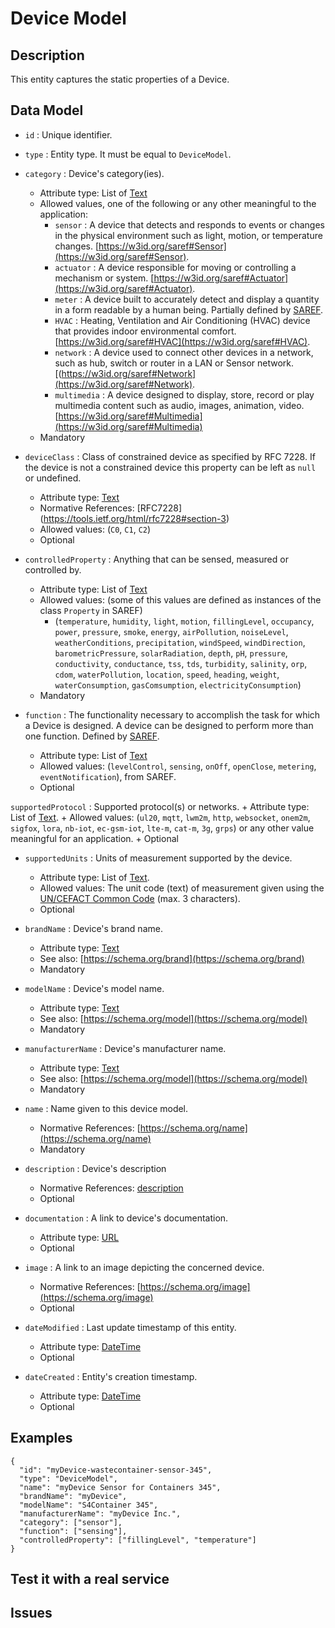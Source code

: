 # Device Model

## Description

This entity captures the static properties of a Device. 

## Data Model

+ `id` : Unique identifier. 

+ `type` : Entity type. It must be equal to `DeviceModel`.

+ `category` : Device's category(ies).
    + Attribute type: List of [Text](https://schema.org/Text)
    + Allowed values, one of the following or any other meaningful to the application:
        + `sensor` : A device that detects and responds to events or changes in the physical environment such as light, motion, or temperature changes. 
           [https://w3id.org/saref#Sensor](https://w3id.org/saref#Sensor).
        + `actuator` : A device responsible for moving or controlling a mechanism or system.
           [https://w3id.org/saref#Actuator](https://w3id.org/saref#Actuator).
        + `meter` : A device built to accurately detect and display a quantity in a form readable by a human being.
           Partially defined by [SAREF](https://w3id.org/saref#Meter).
        + `HVAC` : Heating, Ventilation and Air Conditioning (HVAC) device that provides indoor environmental comfort.
           [https://w3id.org/saref#HVAC](https://w3id.org/saref#HVAC).
        + `network` : A device used to connect other devices in a network, such as hub, switch or router in a LAN or Sensor network.
           [(https://w3id.org/saref#Network](https://w3id.org/saref#Network).
        + `multimedia` : A device designed to display, store, record or play multimedia content such as audio, images, animation, video.
           [https://w3id.org/saref#Multimedia](https://w3id.org/saref#Multimedia)
    + Mandatory
    
+ `deviceClass` : Class of constrained device as specified by RFC 7228.
If the device is not a constrained device this property can be left as `null` or undefined. 
    + Attribute type: [Text](https://schema.org/Text)
    + Normative References: [RFC7228] (https://tools.ietf.org/html/rfc7228#section-3)
    + Allowed values: (`C0`, `C1`, `C2`)
    + Optional

+ `controlledProperty` : Anything that can be sensed, measured or controlled by.
    + Attribute type: List of [Text](https://schema.org/Text)
    + Allowed values: (some of this values are defined as instances of the class `Property` in SAREF)
        + (`temperature`, `humidity`, `light`, `motion`, `fillingLevel`, `occupancy`, `power`, `pressure`, `smoke`, `energy`, `airPollution`, `noiseLevel`,
        `weatherConditions`, `precipitation`, `windSpeed`, `windDirection`, `barometricPressure`, `solarRadiation`, `depth`, `pH`, `pressure`, `conductivity`,
        `conductance`, `tss`, `tds`, `turbidity`, `salinity`, `orp`, `cdom`, `waterPollution`, `location`, `speed`, `heading`, `weight`, `waterConsumption`,
        `gasComsumption`, `electricityConsumption`)
    + Mandatory
        
+ `function` :  The functionality necessary to accomplish the task for which a Device is designed. A device can be designed to perform more than one function.
    Defined by [SAREF](https://w3id.org/saref#Function).
    + Attribute type: List of [Text](https://schema.org/Text)
    + Allowed values: (`levelControl`, `sensing`, `onOff`, `openClose`, `metering`, `eventNotification`), from SAREF.
    + Optional
    
 `supportedProtocol` : Supported protocol(s) or networks.
    + Attribute type: List of [Text](https://schema.org/Text).
    + Allowed values: (`ul20`, `mqtt`, `lwm2m`, `http`, `websocket`, `onem2m`, `sigfox`, `lora`,
    `nb-iot`, `ec-gsm-iot`, `lte-m`, `cat-m`, `3g`, `grps`)  or any other value meaningful for an application. 
    + Optional
    
+ `supportedUnits` : Units of measurement supported by the device.
    + Attribute type: List of [Text](https://schema.org/Text).
    + Allowed values: The unit code (text) of measurement given using the
        [UN/CEFACT Common Code](http://wiki.goodrelations-vocabulary.org/Documentation/UN/CEFACT_Common_Codes) (max. 3 characters).
    + Optional

+ `brandName` : Device's brand name.
    + Attribute type: [Text](https://schema.org/Text)
    + See also: [https://schema.org/brand](https://schema.org/brand)
    + Mandatory

+ `modelName` : Device's model name.
    + Attribute type: [Text](https://schema.org/Text)
    + See also: [https://schema.org/model](https://schema.org/model)
    + Mandatory

+ `manufacturerName` : Device's manufacturer name.
    + Attribute type: [Text](https://schema.org/Text)
    + See also: [https://schema.org/model](https://schema.org/model)
    + Mandatory

+ `name` : Name given to this device model.
    + Normative References: [https://schema.org/name](https://schema.org/name)
    + Mandatory
    
+ `description` : Device's description
    + Normative References: [description](https://schema.org/description)
    + Optional

+ `documentation` : A link to device's documentation.
    + Attribute type: [URL](https://schema.org/URL)
    + Optional

+ `image` : A link to an image depicting the concerned device.
    + Normative References: [https://schema.org/image](https://schema.org/image)
    + Optional

+ `dateModified` : Last update timestamp of this entity.
    + Attribute type: [DateTime](https://schema.org/DateTime)
    + Optional

+ `dateCreated` : Entity's creation timestamp.
    + Attribute type: [DateTime](https://schema.org/DateTime)
    + Optional    

## Examples

    {
      "id": "myDevice-wastecontainer-sensor-345",
      "type": "DeviceModel",
      "name": "myDevice Sensor for Containers 345",
      "brandName": "myDevice",
      "modelName": "S4Container 345",
      "manufacturerName": "myDevice Inc.",
      "category": ["sensor"],
      "function": ["sensing"],
      "controlledProperty": ["fillingLevel", "temperature"]
    }

## Test it with a real service

## Issues